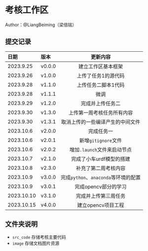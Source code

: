 # 考核工作区
Author：@LiangBeiming（梁倍铭）
## 提交记录

|  日期  |   版本|    更新内容               |
|:---    |:---   |:---:                     |
|2023.9.25|v0.0.0|建立工作区基本框架          |
|2023.9.26|v1.0.0|上传了任务1的源代码|
|2023.9.28|v1.1.0|上传任务二脚本1代码|
|2023.9.28|v1.1.1|微调|
|2023.9.29|v1.2.0|完成并上传任务二|
|2023.9.30|v1.3.0|上传第一周考核任务所有内容|
|2023.9.30|v1.3.1|取消上传的一些编译产生的中间文件|
|2023.10.6|v2.0.0|完成任务一|
|2023.10.6|v2.0.1|新增```gitignore```文件|
|2023.10.6|v2.0.2|增加```.launch```文件来启动节点|
|2023.10.7|v2.1.0|完成了小车urdf模型的搭建|
|2023.10.8|v2.3.0|补充了第二周考核内容|
|2023.10.9|v3.0.0|完成```python```、```anaconda```等环境的配置|
|2023.10.9|v3.0.1|完成opencv部分的学习|
|2023.10.10|v3.1.0|完成并上传第三周任务|
|2023.10.15|v4.0.0|建立opencv项目工程|

## 文件夹说明
+ ```src_code``` 存储考核主要代码
+ ```image``` 存储文档图片资源


